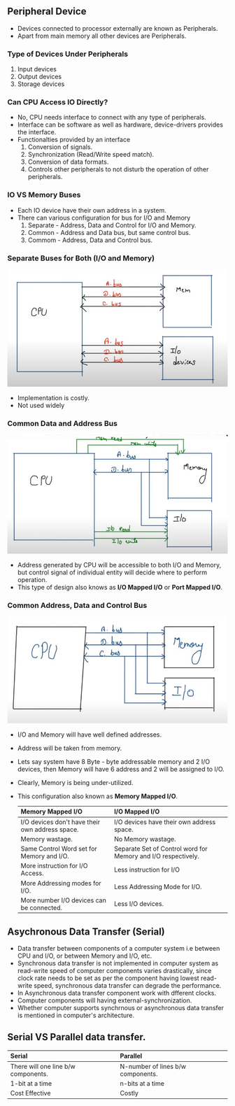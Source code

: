 ## Peripheral Device
- Devices connected to processor externally are known as Peripherals.
- Apart from main memory all other devices are Peripherals.

### Type of Devices Under Peripherals
1. Input devices
2. Output devices
3. Storage devices

### Can CPU Access IO Directly?
- No, CPU needs interface to connect with any type of peripherals.
- Interface can be software as well as hardware, device-drivers provides the interface.
- Functionalties provided by an interface
  1. Conversion of signals.
  2. Synchronization (Read/Write speed match).
  3. Conversion of data formats.
  4. Controls other peripherals to not disturb the operation of other peripherals.

### IO VS Memory Buses
- Each IO device have their own address in a system.
- There can various configuration for bus for I/O and Memory
  1. Separate - Address, Data and Control for I/O and Memory.
  2. Common - Address and Data bus, but same control bus.
  2. Commom - Address, Data and Control bus.

### Separate Buses for Both (I/O and Memory)
  ![](/Images/separate_bus_for_io_memory.jpg)
  - Implementation is costly.
  - Not used widely

### Common Data and Address Bus
  ![](/Images/common_add_data_bus_for_io_memory.jpg)
  - Address generated by CPU will be accessible to both I/O and Memory, but control signal of individual entity will decide where to perform operation.
  - This type of design also knows as **I/O Mapped I/O** or **Port Mapped I/O**.

### Common Address, Data and Control Bus
  ![](/Images/common_add_data_and_control_bus_for_io_memory.jpg)
  - I/O and Memory will have well defined addresses.
  - Address will be taken from memory.
  - Lets say system have 8 Byte - byte addressable memory and 2 I/O devices, then Memory will have 6 address and 2 will be assigned to I/O.
  - Clearly, Memory is being under-utilized.
  - This configuration also known as **Memory Mapped I/O**.

    |**Memory Mapped I/O**|**I/O Mapped I/O**|
    |:-|:-|
    |I/O devices don't have their own address space.|I/O devices have their own address space.|
    |Memory wastage.|No Memory wastage.|
    |Same Control Word set for Memory and I/O.|Separate Set of Control word for Memory and I/O respectively.|
    |More instruction for I/O Access.|Less instruction for I/O|
    |More Addressing modes for I/O.|Less Addressing Mode for I/O.|
    |More number I/O devices can be connected.|Less I/O devices.|
  

## Asychronous Data Transfer (Serial)
- Data transfer between components of a computer system i.e between CPU and I/O, or between Memory and I/O, etc.
- Synchronous data transfer is not implemented in computer system as read-write speed of computer components varies drastically, since clock rate needs to be set as per the component having lowest read-write speed, synchronous data transfer can degrade the performance.
- In Asynchronous data transfer component work with dfferent clocks.
- Computer components will having external-synchronization.
- Whether computer supports synchrnous or asynchronous data transfer is mentioned in computer's architecture.

## Serial VS Parallel data transfer.
|Serial|Parallel|
|:-|:-|
|There will one line b/w components.|N-number of lines b/w components.|
|1-bit at a time|n-bits at a time|
|Cost Effective|Costly|